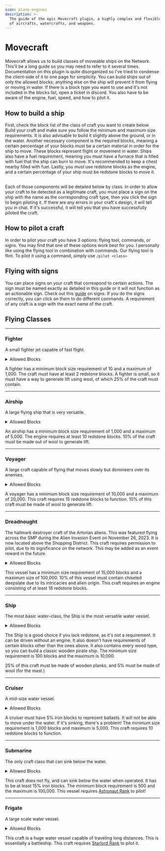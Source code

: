 ```yaml
---
icon: plane-engines
description: >-
  The guide of the epic Movecraft plugin, a highly complex and flexible system
  of aircrafts, watercrafts, and weapons.
---
```


# Movecraft

Movecraft allows us to build classes of moveable ships on the Network. This'll be a long guide so you may need to refer to it several times. Documentation on this plugin is quite disorganized so I've tried to condense the client-side of it to one page for simplicity. You can build ships out of only the allowed blocks; anything else on the ship will prevent it from flying or moving in water. If there is a block type you want to use and it's not included in the blocks list, open a ticket in discord. You also have to be aware of the engine, fuel, speed, and how to pilot it.

## **How to build a ship**

First, check the block list of the class of craft you want to create below. Build your craft and make sure you follow the minimum and maximum size requirements. It is also advisable to build it slightly above the ground, or in the water. Another necessary component is the required blocks, meaning a certain percentage of your blocks must be a certain material in order for the ship to move. These blocks represent flight or movement in water. Ships also have a fuel requirement, meaning you must have a furnace that is filled with fuel that the ship can burn to move. It's recommended to keep a chest nearby filled with fuel. Lastly, you must use redstone blocks as the engine, and a certain percentage of your ship must be redstone blocks to move it.&#x20;

\
Each of those components will be detailed below by class. In order to allow your craft to be detected as a legitimate craft, you must place a sign on the ship with the name as the corresponding craft type, then you click the sign to begin piloting it. If there are any errors in your craft's design, it will tell you in chat. If it's successful, it will tell you that you have successfully piloted the craft.

## **How to pilot a craft**

In order to pilot your craft you have 3 options: flying tool, commands, or signs. You may find that one of these options work best for you. I personally like using the flying tool in combination with commands. Our flying tool is flint. To pilot it using a command, simply use `/pilot <class>`

## **Flying with signs**

You can place signs on your craft that correspond to certain actions. The sign must be named exactly as detailed in this guide or it will not function as an actionable sign. Check out this [guide](https://github.com/APDevTeam/Movecraft/wiki/Control-Signs) on signs. If you do the signs correctly, you can click on them to do different commands. A requirement of any craft is a sign with the exact name of the craft.

## **Flying Classes**

***

### **Fighter**

A small fighter jet capable of fast flight.

<details>

<summary>Allowed Blocks</summary>

```
- water
- lava
- PLAYER_HEAD
- ARMOR_STAND
- GLASS
- dispenser
- note_block
- RED_BED
- sticky_piston
- gray_concrete
- light_gray_concrete
- cyan_concrete
- red_concrete
- green_concrete
- piston
- piston_head
- sticky_piston
- piston
- piston_head
- gold_block
- bookshelf
- torch
- fire
- redstone_wire
- diamond_block
- crafting_table
- furnace
- blast_furnace
- smoker
- ladder
- lever
- redstone_torch
- redstone_wall_torch
- cake
- repeater
- iron_bars
- brewing_stand
- cauldron
- redstone_lamp
- ender_chest
- tripwire_hook
- tripwire
- emerald_block
- beacon
- flower_pot
- comparator
- daylight_detector
- redstone_block
- hopper
- activator_rail
- slime_block
- coal_block
- smooth_stone
- bell
- cartography_table
- composter
- fletching_table
- grindstone
- lantern
- lectern
- loom
- smithing_table
- stonecutter
- GRAY_CONCRETE
- LIGHT_GRAY_CONCRETE
- CYAN_CONCRETE
- RED_CONCRETE
- "#wool"
```

</details>

A fighter has a minimum block size requirement of 10 and a maximum of 1,000. The craft must have at least 2 redstone blocks. A fighter is small, so it must have a way to generate lift using wool, of which 25% of the craft must contain.

***

### **Airship**

A large flying ship that is very versatile.

<details>

<summary>Allowed Blocks</summary>

```
- water
- lava
- GLASS
- lapis_block
- dispenser
- note_block
- RED_BED
- sticky_piston
- piston
- piston_head
- gold_block
- iron_block
- "#slabs"
- bricks
- bookshelf
- torch
- fire
- redstone_wire
- diamond_block
- crafting_table
- furnace
- blast_furnace
- smoker
- ladder
- lever
- redstone_torch
- redstone_wall_torch
- clay
- netherrack
- glowstone
- cake
- repeater
- iron_bars
- nether_brick
- enchanting_table
- brewing_stand
- cauldron
- end_stone
- dragon_egg
- redstone_lamp
- ender_chest
- tripwire_hook
- tripwire
- emerald_block
- beacon
- flower_pot
- comparator
- daylight_detector
- redstone_block
- hopper
- quartz_block
- chiseled_quartz_block
- quartz_pillar
- smooth_quartz
- activator_rail
- dropper
- gray_concrete
- light_gray_concrete
- cyan_concrete
- red_concrete
- green_concrete
- slime_block
- coal_block
- end_stone_bricks
- smooth_stone
- bell
- cartography_table
- composter
- fletching_table
- grindstone
- lantern
- lectern
- loom
- smithing_table
- stonecutter
- PLAYER_HEAD
- ARMOR_STAND
- "#wool"
```

</details>

An airship has a minimum block size requirement of 1,000 and a maximum of 5,000. The engine requires at least 10 redstone blocks. 10% of the craft must be made out of wool to generate lift.

***

### **Voyager**

A large craft capable of flying that moves slowly but domineers over its enemies.

<details>

<summary>Allowed Blocks</summary>

```
- PLAYER_HEAD
- ARMOR_STAND
- water
- lava
- GLASS
- lapis_block
- dispenser
- note_block
- sticky_piston
- piston
- piston_head
- gold_block
- iron_block
- gray_concrete
- light_gray_concrete
- cyan_concrete
- red_concrete
- green_concrete
- bricks
- bookshelf
- torch
- fire
- redstone_wire
- diamond_block
- crafting_table
- furnace
- blast_furnace
- smoker
- ladder
- lever
- redstone_torch
- redstone_wall_torch
- clay
- netherrack
- glowstone
- cake
- repeater
- iron_bars
- nether_brick
- enchanting_table
- brewing_stand
- cauldron
- end_stone
- dragon_egg
- redstone_lamp
- ender_chest
- tripwire_hook
- tripwire
- emerald_block
- beacon
- flower_pot
- comparator
- daylight_detector
- redstone_block
- hopper
- quartz_block
- chiseled_quartz_block
- quartz_pillar
- smooth_quartz
- activator_rail
- dropper
- slime_block
- coal_block
- end_stone_bricks
- smooth_stone
- bell
- cartography_table
- composter
- fletching_table
- grindstone
- lantern
- lectern
- loom
- smithing_table
- stonecutter
- GRAY_CONCRETE
- LIGHT_GRAY_CONCRETE
- CYAN_CONCRETE
- RED_CONCRETE
- GREEN_WOOL
- BLACK_WOOL
```

</details>

A voyager has a minimum block size requirement of 10,000 and a maximum of 20,000. This craft requires 15 redstone blocks to function. 10% of this craft must be made of wool to generate lift.

***

### **Dreadnought**

The hallmark destroyer craft of the Artorian aliens. This was featured flying across the SMP during the Alien Invasion Event on November 26, 2023. It is now located above the Shopping District. This craft requires permission to pilot, due to its significance on the network. This may be added as an event reward in the future.

<details>

<summary>Allowed Blocks</summary>

```
- MAGMA_BLOCK
- PLAYER_HEAD
- ARMOR_STAND
- POLISHED_DIORITE
- POLISHED_DIORITE_SLAB
- POLISHED_DIORITE_STAIRS
- POLISHED_ANDESITE
- POLISHED_ANDESITE_STAIRS
- ANDESITE_WALL
- CHISELED_DEEPSLATE
- DEEPSLATE_TILES
- DEEPSLATE_TILE_WALL
- DEEPSLATE_TILE_STAIRS
- DEEPSLATE_TILE_SLAB
- POLISHED_DEEPSLATE
- POLISHED_DEEPSLATE_STAIRS
- POLISHED_DEEPSLATE_SLAB
- WATER
- LAVA
- OAK_LOG
- OAK_WOOD
- OAK_LEAVES
- GLASS
- DISPENSER
- NOTE_BLOCK
- RED_BED
- STICKY_PISTON
- PISTON
- PISTON_HEAD
- WHITE_WOOL
- GOLD_BLOCK
- IRON_BLOCK
- STONE_SLAB
- BOOKSHELF
- OBSIDIAN
- TORCH
- FIRE
- OAK_STAIRS
- CHEST
- BARREL
- SEA_LANTERN
- LANTERN
- CRIMSON_NYLIUM
- REDSTONE_WIRE
- DIAMOND_BLOCK
- CRAFTING_TABLE
- JUNGLE_SIGN
- OAK_SIGN
- OAK_DOOR
- LADDER
- FURNACE
- BLAST_FURNACE
- LEVER
- STONE_PRESSURE_PLATE
- IRON_DOOR
- OAK_PRESSURE_PLATE
- REDSTONE_TORCH
- STONE_BUTTON
- CLAY
- OAK_FENCE
- NETHERRACK
- GLOWSTONE
- CAKE
- REPEATER
- WHITE_STAINED_GLASS
- OAK_TRAPDOOR
- STONE_BRICKS
- IRON_BARS
- GLASS_PANE
- OAK_FENCE_GATE
- STONE_BRICK_STAIRS
- NETHER_BRICK_FENCE
- NETHER_BRICK_STAIRS
- ENCHANTING_TABLE
- BREWING_STAND
- CAULDRON
- DRAGON_EGG
- REDSTONE_LAMP
- ENDER_CHEST
- TRIPWIRE_HOOK
- EMERALD_BLOCK
- SPRUCE_STAIRS
- BIRCH_STAIRS
- JUNGLE_STAIRS
- BEACON
- COBBLESTONE_WALL
- FLOWER_POT
- OAK_BUTTON
- ANVIL
- TRAPPED_CHEST
- LIGHT_WEIGHTED_PRESSURE_PLATE
- HEAVY_WEIGHTED_PRESSURE_PLATE
- COMPARATOR
- DAYLIGHT_DETECTOR
- REDSTONE_BLOCK
- HOPPER
- QUARTZ_BLOCK
- QUARTZ_STAIRS
- ACTIVATOR_RAIL
- DROPPER
- WHITE_CARPET
- TERRACOTTA
- COAL_BLOCK
- POLISHED_DEEPSLATE_WALL
- STONE
- CHISELED_DEEPSLATE
```

</details>

This vessel has a minimum size requirement of 15,000 blocks and a maximum size of 100,000. 10% of this vessel must contain chiseled deepslate due to its intricacies and alien origin. This craft requires an engine consisting of at least 18 redstone blocks.

***

### **Ship**

The most basic water-class, the Ship is the most versatile water vessel.

<details>

<summary>Allowed Blocks</summary>

```
- lava
- GLASS
- PLAYER_HEAD
- ARMOR_STAND
- lapis_block
- dispenser
- note_block
- RED_BED
- sticky_piston
- piston
- piston_head
- gold_block
- iron_block
- gray_concrete
- light_gray_concrete
- cyan_concrete
- red_concrete
- green_concrete
- bricks
- bookshelf
- torch
- fire
- redstone_wire
- diamond_block
- crafting_table
- furnace
- blast_furnace
- smoker
- ladder
- lever
- redstone_torch
- redstone_wall_torch
- clay
- netherrack
- glowstone
- cake
- repeater
- iron_bars
- nether_brick
- enchanting_table
- brewing_stand
- cauldron
- end_stone
- dragon_egg
- redstone_lamp
- ender_chest
- tripwire_hook
- tripwire
- emerald_block
- beacon
- flower_pot
- comparator
- daylight_detector
- redstone_block
- hopper
- quartz_block
- chiseled_quartz_block
- quartz_pillar
- smooth_quartz
- activator_rail
- dropper
- slime_block
- coal_block
- end_stone_bricks
- smooth_stone
- bell
- cartography_table
- composter
- fletching_table
- grindstone
- lantern
- lectern
- loom
- smithing_table
- stonecutter
- ACACIA_BUTTON
- ACACIA_DOOR
- ACACIA_FENCE
- ACACIA_FENCE_GATE
- ACACIA_HANGING_SIGN
- ACACIA_LOG
- ACACIA_PLANKS
- ACACIA_PRESSURE_PLATE
- ACACIA_SIGN
- ACACIA_SLAB
- ACACIA_STAIRS
- ACACIA_TRAPDOOR
- ACACIA_WALL_HANGING_SIGN
- ACACIA_WALL_SIGN
- ACACIA_WOOD    
- OAK_BUTTON
- OAK_DOOR
- OAK_FENCE
- OAK_FENCE_GATE
- OAK_HANGING_SIGN
- OAK_LOG
- OAK_PLANKS
- OAK_PRESSURE_PLATE
- OAK_SIGN
- OAK_SLAB
- OAK_STAIRS
- OAK_TRAPDOOR
- OAK_WALL_HANGING_SIGN
- OAK_WALL_SIGN
- OAK_WOOD
- BIRCH_BUTTON
- BIRCH_DOOR
- BIRCH_FENCE
- BIRCH_FENCE_GATE
- BIRCH_HANGING_SIGN
- BIRCH_LOG
- BIRCH_PLANKS
- BIRCH_PRESSURE_PLATE
- BIRCH_SIGN
- BIRCH_SLAB
- BIRCH_STAIRS
- BIRCH_TRAPDOOR
- BIRCH_WALL_HANGING_SIGN
- BIRCH_WALL_SIGN
- BIRCH_WOOD
- CHERRY_BUTTON
- CHERRY_DOOR
- CHERRY_FENCE
- CHERRY_FENCE_GATE
- CHERRY_HANGING_SIGN
- CHERRY_LOG
- CHERRY_PLANKS
- CHERRY_PRESSURE_PLATE
- CHERRY_SIGN
- CHERRY_SLAB
- CHERRY_STAIRS
- CHERRY_TRAPDOOR
- CHERRY_WALL_HANGING_SIGN
- CHERRY_WALL_SIGN
- CHERRY_WOOD
- CRIMSON_HANGING_SIGN
- CRIMSON_HYPHAE
- CRIMSON_NYLIUM
- CRIMSON_PLANKS
- CRIMSON_PRESSURE_PLATE
- CRIMSON_SIGN
- CRIMSON_SLAB
- CRIMSON_STAIRS
- CRIMSON_STEM
- CRIMSON_TRAPDOOR
- CRIMSON_WALL_HANGING_SIGN
- CRIMSON_WALL_SIGN
- DARK_OAK_FENCE
- DARK_OAK_HANGING_SIGN
- DARK_OAK_LOG
- DARK_OAK_PLANKS
- DARK_OAK_PRESSURE_PLATE
- DARK_OAK_SIGN
- DARK_OAK_SLAB
- DARK_OAK_STAIRS
- DARK_OAK_TRAPDOOR
- DARK_OAK_WALL_HANGING_SIGN
- DARK_OAK_WALL_SIGN
- DARK_OAK_WOOD
- JUNGLE_BUTTON
- JUNGLE_DOOR
- JUNGLE_FENCE
- JUNGLE_FENCE_GATE
- JUNGLE_HANGING_SIGN
- JUNGLE_LOG
- JUNGLE_PLANKS
- JUNGLE_PRESSURE_PLATE
- JUNGLE_SIGN
- JUNGLE_SLAB
- JUNGLE_STAIRS
- JUNGLE_TRAPDOOR
- JUNGLE_WALL_HANGING_SIGN
- JUNGLE_WALL_SIGN
- JUNGLE_WOOD
- MANGROVE_BUTTON
- MANGROVE_DOOR
- MANGROVE_FENCE
- MANGROVE_FENCE_GATE
- MANGROVE_HANGING_SIGN
- MANGROVE_LOG
- MANGROVE_PLANKS
- MANGROVE_PRESSURE_PLATE
- MANGROVE_SIGN
- MANGROVE_SLAB
- MANGROVE_STAIRS
- MANGROVE_TRAPDOOR
- MANGROVE_WALL_HANGING_SIGN
- MANGROVE_WALL_SIGN
- MANGROVE_WOOD
- SPRUCE_BUTTON
- SPRUCE_DOOR
- SPRUCE_FENCE
- SPRUCE_FENCE_GATE
- SPRUCE_HANGING_SIGN
- SPRUCE_LOG
- SPRUCE_PLANKS
- SPRUCE_PRESSURE_PLATE
- SPRUCE_SIGN
- SPRUCE_SLAB
- SPRUCE_STAIRS
- SPRUCE_TRAPDOOR
- SPRUCE_WALL_HANGING_SIGN
- SPRUCE_WALL_SIGN
- SPRUCE_WOOD
- STRIPPED_ACACIA_LOG
- STRIPPED_ACACIA_WOOD
- STRIPPED_BAMBOO_BLOCK
- STRIPPED_BIRCH_LOG
- STRIPPED_BIRCH_WOOD
- STRIPPED_CHERRY_LOG
- STRIPPED_CHERRY_WOOD
- STRIPPED_CRIMSON_HYPHAE
- STRIPPED_CRIMSON_STEM
- STRIPPED_DARK_OAK_LOG
- STRIPPED_DARK_OAK_WOOD
- STRIPPED_JUNGLE_LOG
- STRIPPED_JUNGLE_WOOD
- STRIPPED_MANGROVE_LOG
- STRIPPED_MANGROVE_WOOD
- STRIPPED_OAK_LOG
- STRIPPED_OAK_WOOD
- STRIPPED_SPRUCE_LOG
- STRIPPED_SPRUCE_WOOD
- STRIPPED_WARPED_HYPHAE
- STRIPPED_WARPED_STEM
- WARPED_BUTTON
- WARPED_DOOR
- WARPED_FENCE
- WARPED_FENCE_GATE
- WARPED_HANGING_SIGN
- WARPED_HYPHAE
- WARPED_NYLIUM
- WARPED_PLANKS
- WARPED_SIGN
- WARPED_SLAB
- WARPED_STAIRS
- WARPED_STEM
- WARPED_TRAPDOOR
- WARPED_WALL_HANGING_SIGN
- WARPED_WALL_SIGN
- "#wool"
- "#planks"
- "#wooden_slabs"
```

</details>

The Ship is a good choice if you lack redstone, as it's not a requirement. It can be driven without an engine. It also doesn't have requirements of certain blocks other than the ones above. It also contains every wood type, so you can build a classic wooden pirate ship. The minimum size requirement is 100 blocks and the maximum is 10,000.

25% of this craft must be made of wooden planks, and 5% must be made of wool (for the mast.)

***

### **Cruiser**

A mid-size water vessel.

<details>

<summary>Allowed Blocks</summary>

```
- PLAYER_HEAD
- ARMOR_STAND
- lava
- GLASS
- lapis_block
- dispenser
- note_block
- RED_BED
- sticky_piston
- piston
- piston_head
- gold_block
- iron_block
- bricks
- bookshelf
- torch
- fire
- redstone_wire
- diamond_block
- crafting_table
- furnace
- blast_furnace
- smoker
- ladder
- lever
- redstone_torch
- redstone_wall_torch
- clay
- netherrack
- glowstone
- cake
- repeater
- iron_bars
- nether_brick
- enchanting_table
- brewing_stand
- cauldron
- end_stone
- dragon_egg
- redstone_lamp
- ender_chest
- tripwire_hook
- tripwire
- emerald_block
- beacon
- flower_pot
- comparator
- daylight_detector
- redstone_block
- hopper
- quartz_block
- chiseled_quartz_block
- quartz_pillar
- smooth_quartz
- activator_rail
- dropper
- gray_concrete
- light_gray_concrete
- cyan_concrete
- red_concrete
- green_concrete
- slime_block
- coal_block
- end_stone_bricks
- smooth_stone
- bell
- cartography_table
- composter
- fletching_table
- grindstone
- lantern
- lectern
- loom
- smithing_table
- stonecutter
```

</details>

A cruiser must have 5% iron blocks to represent ballasts. It will not be able to move under the water. If it's sinking, there's a problem! The minimum size requirement is 1,000 blocks and maximum is 5,000. This craft requires 10 redstone blocks to function.

***

### **Submarine**

The only craft class that can sink below the water.

<details>

<summary>Allowed Blocks</summary>

```
- PLAYER_HEAD
- ARMOR_STAND
- lava
- GLASS
- lapis_block
- dispenser
- note_block
- RED_BED
- sticky_piston
- piston
- piston_head
- gold_block
- iron_block
- bricks
- bookshelf
- torch
- fire
- redstone_wire
- diamond_block
- crafting_table
- furnace
- blast_furnace
- smoker
- ladder
- lever
- redstone_torch
- redstone_wall_torch
- clay
- gray_concrete
- light_gray_concrete
- cyan_concrete
- red_concrete
- green_concrete
- netherrack
- glowstone
- cake
- repeater
- iron_bars
- nether_brick
- enchanting_table
- brewing_stand
- cauldron
- end_stone
- dragon_egg
- redstone_lamp
- ender_chest
- tripwire_hook
- tripwire
- emerald_block
- beacon
- flower_pot
- comparator
- daylight_detector
- redstone_block
- hopper
- quartz_block
- chiseled_quartz_block
- quartz_pillar
- smooth_quartz
- activator_rail
- dropper
- slime_block
- coal_block
- end_stone_bricks
- smooth_stone
- bell
- cartography_table
- composter
- fletching_table
- grindstone
- lantern
- lectern
- loom
- smithing_table
- stonecutter
```

</details>

This craft does not fly, and can sink below the water when operated. It has to be at least 15% iron blocks. The minimum block requirement is 500 and the maximum is 100,000. This vessel requires [Astronaut Rank](https://torrent.tebex.io/package/6420753) to pilot!

***

### Frigate

A large scale water vessel.

<details>

<summary>Allowed Blocks</summary>

```
- PLAYER_HEAD
- ARMOR_STAND
- lava
- GLASS
- lapis_block
- dispenser
- note_block
- RED_BED
- sticky_piston
- piston
- piston_head
- gold_block
- iron_block
- bricks
- bookshelf
- gray_concrete
- light_gray_concrete
- cyan_concrete
- red_concrete
- green_concrete
- torch
- fire
- redstone_wire
- diamond_block
- crafting_table
- furnace
- blast_furnace
- smoker
- ladder
- lever
- redstone_torch
- redstone_wall_torch
- clay
- netherrack
- glowstone
- cake
- repeater
- iron_bars
- nether_brick
- enchanting_table
- brewing_stand
- cauldron
- end_stone
- dragon_egg
- redstone_lamp
- ender_chest
- tripwire_hook
- tripwire
- emerald_block
- beacon
- flower_pot
- comparator
- daylight_detector
- redstone_block
- hopper
- quartz_block
- chiseled_quartz_block
- quartz_pillar
- smooth_quartz
- activator_rail
- dropper
- slime_block
- coal_block
- end_stone_bricks
- smooth_stone
- bell
- cartography_table
- composter
- fletching_table
- grindstone
- lantern
- lectern
- loom
- smithing_table
- stonecutter
- GRAY_CONCRETE
- LIGHT_GRAY_CONCRETE
- CYAN_CONCRETE
- RED_CONCRETE
- iron_bloc
```

</details>

This craft is a huge water vessel capable of traveling long distances. This is essentially a battleship. This craft requires [Starlord Rank](https://torrent.tebex.io/package/6460925) to pilot it.
